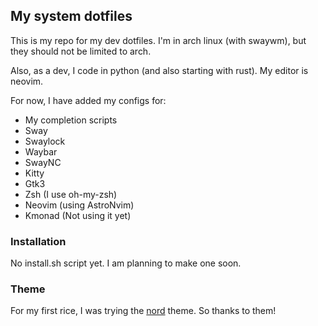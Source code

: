 ## My system dotfiles

This is my repo for my dev dotfiles. I'm in arch linux (with swaywm), but they should not be limited to arch.

Also, as a dev, I code in python (and also starting with rust). My editor is neovim.

For now, I have added my configs for:

- My completion scripts
- Sway
- Swaylock
- Waybar
- SwayNC
- Kitty
- Gtk3
- Zsh (I use oh-my-zsh)
- Neovim (using AstroNvim)
- Kmonad (Not using it yet)

### Installation

No install.sh script yet. I am planning to make one soon.

### Theme

For my first rice, I was trying the [nord](https://github.com/nordtheme/nord) theme. So thanks to them!
